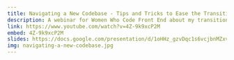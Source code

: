 ```yaml
---
title: Navigating a New Codebase - Tips and Tricks to Ease the Transition
description: A webinar for Women Who Code Front End about my transition from boot camp student to junior software developer.
link: https://www.youtube.com/watch?v=4Z-9k9xcP2M
embed: 4Z-9k9xcP2M
slides: https://docs.google.com/presentation/d/1oHHz_gzvDqc1s6vcjbnMZxv_IBrqPaQqjOBC66ZNKNA/edit?usp=sharing
img: navigating-a-new-codebase.jpg
---
```

